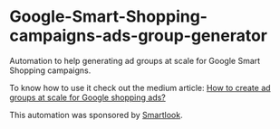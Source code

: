 # Google-Smart-Shopping-campaigns-ads-group-generator
Automation to help generating ad groups at scale for Google Smart Shopping campaigns.

To know how to use it check out the medium article: [How to create ad groups at scale for Google shopping ads?](https://medium.com/@fabianm.consulting/how-to-create-ad-groups-at-scale-for-google-shopping-ads-dfd891652411)

This automation was sponsored by [Smartlook](https://www.smartlook.com/?utm_source=Fabian_adscript&utm_medium=refferal).
